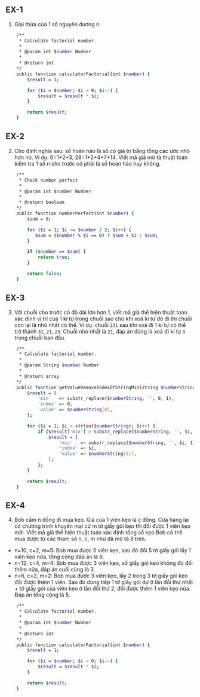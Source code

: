 ## EX-1

1. Giai thừa của 1 số nguyên dương n.
```bash
    /**
     * Calculate factorial number.
     *
     * @param int $number Number
     *
     * @return int
    */
    public function calculatorFactorial(int $number) {
        $result = 1;

        for ($i = $number; $i > 0; $i--) {
            $result = $result * $i;
        }

        return $result;
    }
```
## EX-2

2. Cho định nghĩa sau: số hoàn hảo là số có giá trị bằng tổng các ước nhỏ hơn nó.
 Ví dụ: 6=1+2+3; 28=1+2+4+7+14.
Viết mã giả mô tả thuật toán kiểm tra 1 số n cho trước có phải là số hoàn hảo hay không.
```bash
    /**
     * Check number perfect
     *
     * @param int $number Number
     *
     * @return boolean
    */
    public function numberPerfect(int $number) {
        $sum = 0;

        for ($i = 1; $i <= $number / 2; $i++) {
           $sum = ($number % $i == 0) ? $sum + $i : $sum; 
        }

        if ($number == $sum) {
            return true;
        }

        return false;
    }
```
## EX-3

3. Với chuỗi cho trước có độ dài lớn hơn 1, viết mã giả thể hiện thuật toán xác định vị trí của 1 kí tự trong chuỗi sao cho khi xoá kí tự đó đi thì chuỗi còn lại là nhỏ nhất có thể.
Ví dụ: chuỗi `231` sau khi xoá đi 1 kí tự có thể trở thành `31`, `21`, `23`. Chuỗi nhỏ nhất là `21`, đáp án đúng là xoá đi kí tự `3` trong chuỗi ban đầu.
```bash
    /**
     * Calculate factorial number.
     *
     * @param String $number Number
     *
     * @return array
    */
    public function getValueRemoveIndexOfStringMin(string $numberString) {
        $result = [
            'min'   => substr_replace($numberString, '', 0, 1),
            'index' => 0,
            'value' => $numberString[0],
        ];

        for ($i = 1; $i < strlen($numberString); $i++) {
            if ($result['min'] > substr_replace($numberString, '', $i, 1)) {
                $result = [
                    'min'   => substr_replace($numberString, '', $i, 1),
                    'index' => $i,
                    'value' => $numberString[$i],
                ];
            };
        }

        return $result;
    }
```
## EX-4

4. Bob cầm n đồng đi mua kẹo. Giá của 1 viên kẹo là c đồng. Cửa hàng lại có chương trình khuyến mại cứ m tờ giấy gói kẹo thì đổi được 1 viên kẹo mới. Viết mã giả thể hiện thuật toán xác định tổng số kẹo Bob có thể mua được từ các tham số n, c, m như đã mô tả ở trên.
 - n=10, c=2, m=5: Bob mua được 5 viên kẹo, sau đó đổi 5 tờ giấy gói lấy 1 viên kẹo nữa, tổng cộng đáp án là 6.
 - n=12, c=4, m=4: Bob mua được 3 viên kẹo, số giấy gói kẹo không đủ đổi thêm nữa, đáp án cuối cùng là 3.
 - n=6, c=2, m=2: Bob mua được 3 viên kẹo, lấy 2 trong 3 tờ giấy gói kẹo đổi được thêm 1 viên. Sau đó dùng tiếp 1 tờ giấy gói dư ở lần đổi thứ nhất + tờ giấy gói của viên kẹo ở lần đổi thứ 2, đổi được thêm 1 viên kẹo nữa. Đáp án tổng cộng là 5.

```bash
    /**
     * Calculate factorial number.
     *
     * @param int $number Number
     *
     * @return int
    */
    public function calculatorFactorial(int $number) {
        $result = 1;

        for ($i = $number; $i > 0; $i--) {
            $result = $result * $i;
        }

        return $result;
    }
```

